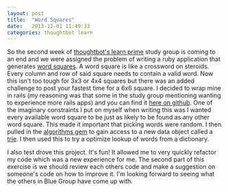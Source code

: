 ```yaml
---
layout: post
title:  "Word Squares"
date:   2013-12-01 11:49:33
categories: thoughtbot learn
---
```


So the second week of [thoughtbot's learn prime][learn] study group is coming to an end and we were assigned the problem of writing a ruby application that generates [word squares][wikiwordsquare]. A word square is like a crossword on steroids. Every column and row of said square needs to contain a valid word. Now this isn't too tough for 3x3 or 4x4 squares but there was an added challenge to post your fastest time for a 6x6 square. I decided to wrap mine in rails (my reasoning was that some in the study group mentioning wanting to experience more rails apps) and you can find it [here on github][word]. One of the imaginary constraints I put on myself when writing this was I wanted every available word square to be just as likely to be found as any other word square. This made it important that picking words were random. I then pulled in the [algorithms gem][algorithms] to gain access to a new data object called a [trie][wikitrie]. I then used this to try a optimize lookup of words from a dictionary.

I also test drove this project. It's fun! It allowed me to very quickly refactor my code which was a new experience for me. The second part of this exercise is we should review each others code and make a suggestion on someone's code on how to improve it. I'm looking forward to seeing what the others in Blue Group have come up with.


[learn]: https://learn.thoughtbot.com/
[wikiwordsquare]: http://en.wikipedia.org/wiki/Word_square
[word]: https://github.com/MattMSumner/word_square
[algorithms]: https://github.com/kanwei/algorithms
[wikitrie]: http://en.wikipedia.org/wiki/Trie
